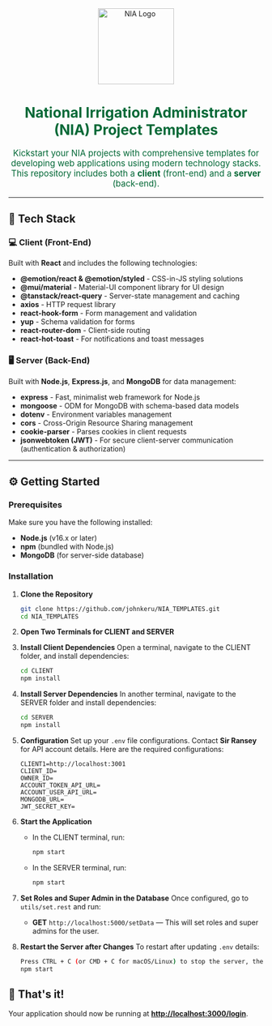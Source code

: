 <div align="center">
    <img src="https://accounts.nia.gov.ph/Content/images/icons/2020-nia-logo.svg?v=5" alt="NIA Logo" width="150"/>
    <h1 style="color: #046937;">National Irrigation Administrator (NIA) Project Templates</h1>
</div>

<p align="center" style="color: #046937; font-size: 1.2em;">
    Kickstart your NIA projects with comprehensive templates for developing web applications using modern technology stacks. This repository includes both a <strong>client</strong> (front-end) and a <strong>server</strong> (back-end).
</p>

---

## 🚀 Tech Stack

### 💻 Client (Front-End)

Built with **React** and includes the following technologies:

- **@emotion/react & @emotion/styled** - CSS-in-JS styling solutions
- **@mui/material** - Material-UI component library for UI design
- **@tanstack/react-query** - Server-state management and caching
- **axios** - HTTP request library
- **react-hook-form** - Form management and validation
- **yup** - Schema validation for forms
- **react-router-dom** - Client-side routing
- **react-hot-toast** - For notifications and toast messages

### 🖥️ Server (Back-End)

Built with **Node.js**, **Express.js**, and **MongoDB** for data management:

- **express** - Fast, minimalist web framework for Node.js
- **mongoose** - ODM for MongoDB with schema-based data models
- **dotenv** - Environment variables management
- **cors** - Cross-Origin Resource Sharing management
- **cookie-parser** - Parses cookies in client requests
- **jsonwebtoken (JWT)** - For secure client-server communication (authentication & authorization)

---

## ⚙️ Getting Started

### Prerequisites

Make sure you have the following installed:

- **Node.js** (v16.x or later)
- **npm** (bundled with Node.js)
- **MongoDB** (for server-side database)

### Installation

1. **Clone the Repository**

   ```bash
   git clone https://github.com/johnkeru/NIA_TEMPLATES.git
   cd NIA_TEMPLATES
   ```

2. **Open Two Terminals for CLIENT and SERVER**

3. **Install Client Dependencies**
   Open a terminal, navigate to the CLIENT folder, and install dependencies:

   ```bash
   cd CLIENT
   npm install
   ```

4. **Install Server Dependencies**
   In another terminal, navigate to the SERVER folder and install dependencies:

   ```bash
   cd SERVER
   npm install
   ```

5. **Configuration**
   Set up your `.env` file configurations. Contact **Sir Ransey** for API account details. Here are the required configurations:

   ```dotenv
   CLIENT1=http://localhost:3001
   CLIENT_ID=
   OWNER_ID=
   ACCOUNT_TOKEN_API_URL=
   ACCOUNT_USER_API_URL=
   MONGODB_URL=
   JWT_SECRET_KEY=
   ```

6. **Start the Application**

   - In the CLIENT terminal, run:
     ```bash
     npm start
     ```
   - In the SERVER terminal, run:
     ```bash
     npm start
     ```

7. **Set Roles and Super Admin in the Database**
   Once configured, go to `utils/set.rest` and run:

   - **GET** `http://localhost:5000/setData` — This will set roles and super admins for the user.

8. **Restart the Server after Changes**
   To restart after updating `.env` details:
   ```bash
   Press CTRL + C (or CMD + C for macOS/Linux) to stop the server, then:
   npm start
   ```

## 🎉 That's it!

Your application should now be running at **[http://localhost:3000/login](http://localhost:3000/login)**.
